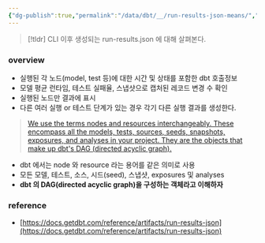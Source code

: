 ```yaml
---
{"dg-publish":true,"permalink":"/data/dbt/__/run-results-json-means/","tags":["dbt"],"dgShowBacklinks":false,"created":"","updated":""}
---
```



> [!tldr] CLI 이후 생성되는 run-results.json 에 대해 살펴본다.

### overview


- 실행된 각 노드(model, test 등)에 대한 시간 및 상태를 포함한 dbt 호출정보
- 모델 평균 런타임, 테스트 실패율, 스냅샷으로 캡처된 레코드 변경 수 확인
- 실행된 노드만 결과에 표시
- 다른 여러 실행 or 테스트 단계가 있는 경우 각기 다른 실행 결과를 생성한다.

> [We use the terms nodes and resources interchangeably. These encompass all the models, tests, sources, seeds, snapshots, exposures, and analyses in your project. They are the objects that make up dbt's DAG (directed acyclic graph).](https://docs.getdbt.com/reference/node-selection/syntax)
> 

- dbt 에서는 node 와 resource 라는 용어를 같은 의미로 사용
- 모든 모델, 테스트, 소스, 시드(seed), 스냅샷, exposures 및 analyses
- **dbt 의 DAG(directed acyclic graph)을 구성하는 객체라고 이해하자**

### reference


- [https://docs.getdbt.com/reference/artifacts/run-results-json](https://docs.getdbt.com/reference/artifacts/run-results-json)